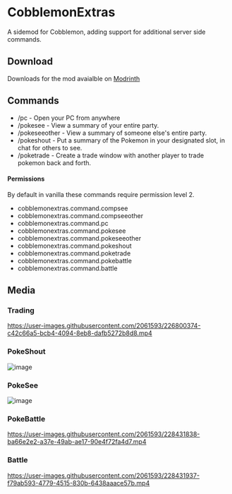 # CobblemonExtras

A sidemod for Cobblemon, adding support for additional server side commands.

## Download

Downloads for the mod avaialble on [Modrinth](https://modrinth.com/mod/cobblemonextras)

## Commands

- /pc - Open your PC from anywhere
- /pokesee - View a summary of your entire party.
- /pokeseeother - View a summary of someone else's entire party.
- /pokeshout <slot> - Put a summary of the Pokemon in your designated slot, in chat for others to see.
- /poketrade <player> - Create a trade window with another player to trade pokemon back and forth.

#### Permissions  
By default in vanilla these commands require permission level 2.

- cobblemonextras.command.compsee
- cobblemonextras.command.compseeother
- cobblemonextras.command.pc
- cobblemonextras.command.pokesee
- cobblemonextras.command.pokeseeother
- cobblemonextras.command.pokeshout
- cobblemonextras.command.poketrade
- cobblemonextras.command.pokebattle
- cobblemonextras.command.battle

## Media

### Trading 
https://user-images.githubusercontent.com/2061593/226800374-c42c66a5-bcb4-4094-8eb8-dafb5272b8d8.mp4

### PokeShout
![image](https://user-images.githubusercontent.com/2061593/226800733-98ffe60d-b687-43e0-8b4e-98529ec40a08.png)

### PokeSee
![image](https://user-images.githubusercontent.com/2061593/226800813-8a89fe07-c91b-4c4d-90d5-e729f6d9e141.png)

### PokeBattle
https://user-images.githubusercontent.com/2061593/228431838-ba66e2e2-a37e-49ab-ae17-90e4f72fa4d7.mp4

### Battle
https://user-images.githubusercontent.com/2061593/228431937-f79ab593-4779-4515-830b-6438aaace57b.mp4


